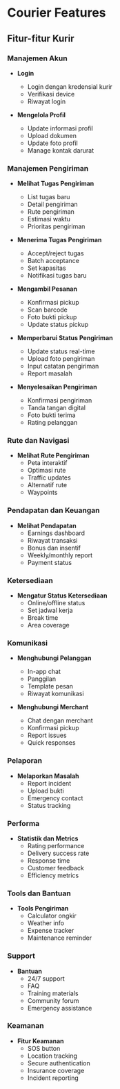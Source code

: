 # Courier Features

## Fitur-fitur Kurir

### Manajemen Akun

- **Login**

  - Login dengan kredensial kurir
  - Verifikasi device
  - Riwayat login

- **Mengelola Profil**
  - Update informasi profil
  - Upload dokumen
  - Update foto profil
  - Manage kontak darurat

### Manajemen Pengiriman

- **Melihat Tugas Pengiriman**

  - List tugas baru
  - Detail pengiriman
  - Rute pengiriman
  - Estimasi waktu
  - Prioritas pengiriman

- **Menerima Tugas Pengiriman**

  - Accept/reject tugas
  - Batch acceptance
  - Set kapasitas
  - Notifikasi tugas baru

- **Mengambil Pesanan**

  - Konfirmasi pickup
  - Scan barcode
  - Foto bukti pickup
  - Update status pickup

- **Memperbarui Status Pengiriman**

  - Update status real-time
  - Upload foto pengiriman
  - Input catatan pengiriman
  - Report masalah

- **Menyelesaikan Pengiriman**
  - Konfirmasi pengiriman
  - Tanda tangan digital
  - Foto bukti terima
  - Rating pelanggan

### Rute dan Navigasi

- **Melihat Rute Pengiriman**
  - Peta interaktif
  - Optimasi rute
  - Traffic updates
  - Alternatif rute
  - Waypoints

### Pendapatan dan Keuangan

- **Melihat Pendapatan**
  - Earnings dashboard
  - Riwayat transaksi
  - Bonus dan insentif
  - Weekly/monthly report
  - Payment status

### Ketersediaan

- **Mengatur Status Ketersediaan**
  - Online/offline status
  - Set jadwal kerja
  - Break time
  - Area coverage

### Komunikasi

- **Menghubungi Pelanggan**

  - In-app chat
  - Panggilan
  - Template pesan
  - Riwayat komunikasi

- **Menghubungi Merchant**
  - Chat dengan merchant
  - Konfirmasi pickup
  - Report issues
  - Quick responses

### Pelaporan

- **Melaporkan Masalah**
  - Report incident
  - Upload bukti
  - Emergency contact
  - Status tracking

### Performa

- **Statistik dan Metrics**
  - Rating performance
  - Delivery success rate
  - Response time
  - Customer feedback
  - Efficiency metrics

### Tools dan Bantuan

- **Tools Pengiriman**
  - Calculator ongkir
  - Weather info
  - Expense tracker
  - Maintenance reminder

### Support

- **Bantuan**
  - 24/7 support
  - FAQ
  - Training materials
  - Community forum
  - Emergency assistance

### Keamanan

- **Fitur Keamanan**
  - SOS button
  - Location tracking
  - Secure authentication
  - Insurance coverage
  - Incident reporting
